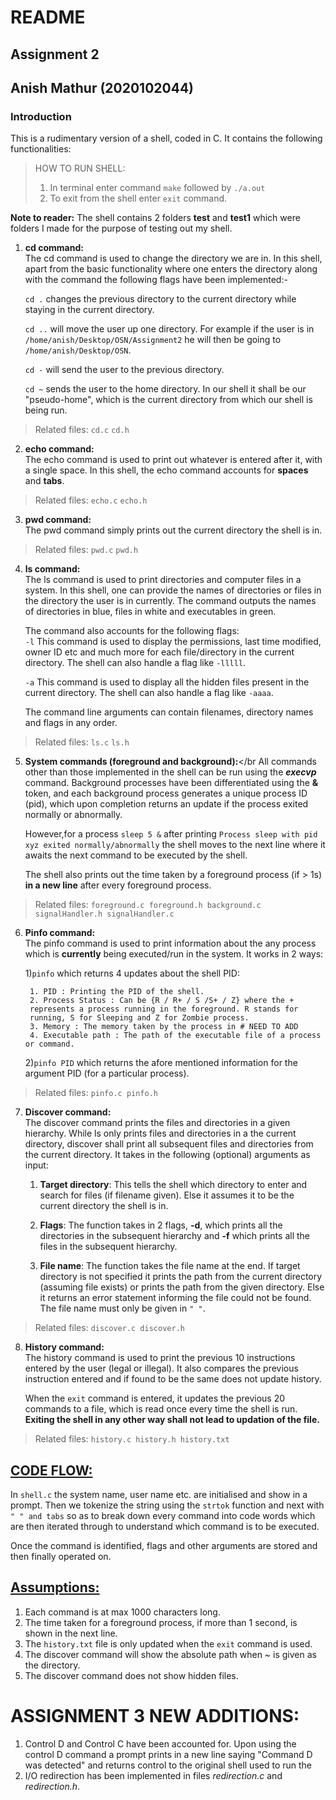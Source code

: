 # README
## Assignment 2
## Anish Mathur (2020102044)

### Introduction ###
This is a rudimentary version of a shell, coded in C. It contains the following functionalities:</br>

> HOW TO RUN SHELL: </br>
>1. In terminal enter command ```make``` followed by ```./a.out```</br>
>2. To exit from the shell enter ```exit``` command. </br>

<b>Note to reader:</b> The shell contains 2 folders <b>test</b> and <b>test1</b> which were folders I made for the purpose of testing out my shell.

1. <b>cd command:</b> </br>
The cd command is used to change the directory we are in. In this shell, apart from the basic functionality where one enters the directory along with the command the following flags have been implemented:-

    ```cd .``` changes the previous directory to the current directory while staying in the current directory.

    ```cd ..``` will move the user up one directory. For example if the user is in ```/home/anish/Desktop/OSN/Assignment2``` he will then be going to ```/home/anish/Desktop/OSN```.

    ```cd -```  will send the user to the previous directory.

    ```cd ~``` sends the user to the home directory. In our shell it shall be our "pseudo-home", which is the current directory from which our shell is being run.

>Related files: ```cd.c``` ```cd.h```

2. <b>echo command:</b> </br>
The echo command is used to print out whatever is entered after it, with a single space. In this shell, the echo command accounts for <b>spaces</b> and <b>tabs</b>.
>Related files: ```echo.c``` ```echo.h```

3. <b>pwd command:</b> </br>
The pwd command simply prints out the current directory the shell is in.
>Related files: ```pwd.c``` ```pwd.h```

4. <b>ls command:</b> </br>
The ls command is used to print directories and computer files in a system. In this shell, one can provide the names of directories or files in the directory the user is in currently. The command outputs the names of directories in blue, files in white and executables in green. </br>

    The command also accounts for the following flags: </br>
    ```-l``` This command is used to display the permissions, last time modified, owner ID etc and much more for each file/directory in the current directory. The shell can also handle a flag like ```-lllll```.</br>

    ```-a``` This command is used to display all the hidden files present in the current directory. The shell can also handle a flag like ```-aaaa```. </br>

    The command line arguments can contain filenames, directory names and flags in any order.
>Related files: ```ls.c``` ```ls.h```

5. <b>System commands (foreground and background):</b></br
All commands other than those implemented in the shell can be run using the <i><b>execvp</b></i> command. Background processes have been differentiated using the <b>&</b> token, and each background process generates a unique process ID (pid), which upon completion returns an update if the process exited normally or abnormally.

    However,for a process ```sleep 5 &``` after printing ```Process sleep with pid xyz exited normally/abnormally``` the shell moves to the next line where it awaits the next command to be executed by the shell.

    The shell also prints out the time taken by a foreground process (if > 1s) <b>in a new line</b> after every foreground process.

>Related files: ```foreground.c foreground.h background.c signalHandler.h signalHandler.c```

6. <b>Pinfo command:</b></br>
The pinfo command is used to print information about the any process which is <b>currently</b> being executed/run in the system. It works in 2 ways: </br>
        
    1)```pinfo``` which returns 4 updates about the shell PID: </br>
        
        1. PID : Printing the PID of the shell.
        2. Process Status : Can be {R / R+ / S /S+ / Z} where the +  
        represents a process running in the foreground. R stands for 
        running, S for Sleeping and Z for Zombie process.
        3. Memory : The memory taken by the process in # NEED TO ADD
        4. Executable path : The path of the executable file of a process or command.

    2)```pinfo PID``` which returns the afore mentioned information for the argument PID (for a particular process).
>Related files: ```pinfo.c pinfo.h```

7. <b>Discover command:</b></br>
The discover command prints the files and directories in a given hierarchy. While ls only prints files and directories in a the current directory, discover shall print all subsequent files and directories from the current directory. It takes in the following (optional) arguments as input: </br>
    
    1. <b>Target directory</b>: This tells the shell which directory to enter and search for files (if filename given). Else it assumes it to be the current directory the shell is in.

    2. <b>Flags</b>: The function takes in 2 flags, <b>-d</b>, which prints all the directories in the subsequent hierarchy and <b>-f</b> which prints all the files in the subsequent hierarchy.

    3. <b>File name</b>: The function takes the file name at the end. If target directory is not specified it prints the path from the current directory (assuming file exists) or prints the path from the given directory. Else it returns an error statement informing the file could not be found. The file name must only be given in ```" "```.
>Related files: ```discover.c discover.h```

8. <b>History command:</b></br>
The history command is used to print the previous 10 instructions entered by the user (legal or illegal). It also compares the previous instruction entered and if found to be the same does not update history.

    When the ```exit``` command is entered, it updates the previous 20 commands to a file, which is read once every time the shell is run. <b>Exiting the shell in any other way shall not lead to updation of the file.</b>
>Related files: ```history.c history.h history.txt```

## <u>CODE FLOW:</u>
In ```shell.c``` the system name, user name etc. are initialised and show in a prompt. Then we tokenize the string using the ```strtok``` function and next with ```" " and tabs``` so as to break down every command into code words which are then iterated through to understand which command is to be executed.

Once the command is identified, flags and other arguments are stored and then finally operated on.

## <u>Assumptions:</u>
1. Each command is at max 1000 characters long.
2. The time taken for a foreground process, if more than 1 second, is shown in the next line.
3. The ```history.txt``` file is only updated when the ```exit``` command is used.
4. The discover command will show the absolute path when ~ is given as the directory.
5. The discover command does not show hidden files.  

# ASSIGNMENT 3 NEW ADDITIONS:
1. Control D and Control C have been accounted for. Upon using the control D command a prompt prints in a new line saying "Command D was detected" and returns control to the original shell used to run the 
2. I/O redirection has been implemented in files <i>redirection.c</i> and <i>redirection.h</i>.
